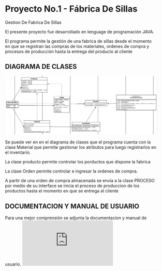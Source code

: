 # Proyecto No.1 - Fábrica De Sillas
Gestion De Fabrica De Sillas

El presente proyecto fue desarrollado en lenguage de programación JAVA.

El programa permite la gestión de una fabrica de sillas desde el momento 
en que se registran las compras de los materiales, ordenes de compra y 
procesos de producción hasta la entrega del producto al cliente

## DIAGRAMA DE CLASES
![UML GESTION FABRICA DE MUEBLES](https://github.com/rramirezg18/Proyecto1/blob/main/UML%20-%20Proyecto%201.jpg)


Se puede ver en en el diagrama de clases que el programa cuenta con la clase Material que permite gestionar los atributos
para luego registrarlos en el inventario.

La clase producto permite controlar los porductos que dispone la fabrica

La clase Orden permite controlar e ingresar la ordenes de compra.

A partir de una orden de compra almacenada se envia a la clase PROCESO por medio de su interface 
se inicia el proceso de produccion de los productos hasta el momento en que se entrega al cliente


## DOCUMENTACION Y MANUAL DE USUARIO
Para una mejor comprensión se adjunta la documentacíon y manual de usuario.
![DOCUMENTACIÓN Y MANUAL DE USUARIO](https://github.com/rramirezg18/Proyecto1/blob/main/Documentaci%C3%B3n%20y%20Manual%20de%20Usuario.pdf)
